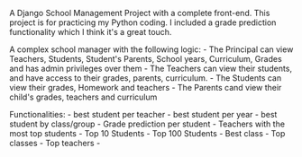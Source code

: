 A Django School Management Project with a complete front-end. This project is for practicing my Python coding. I included a grade prediction functionality which I think it's a great touch.

A complex school manager with the following logic:
    - The Principal can view Teachers, Students, Student's Parents, School years, Curriculum, Grades and has admin privileges over them
    - The Teachers can view their students, and have access to their grades, parents, curriculum.
    - The Students can view their grades, Homework and teachers
    - The Parents cand view their child's grades, teachers and curriculum
    
Functionalities:
    - best student per teacher
    - best student per year
    - best student by class/group
    - Grade prediction per student
    - Teachers with the most top students
    - Top 10 Students
    - Top 100 Students
    - Best class
    - Top classes
    - Top teachers
    - 